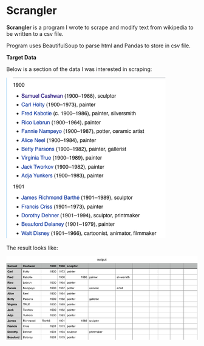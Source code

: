 <h1>Scrangler</h1>

<b>Scrangler</b> is a program I wrote to scrape and modify text from wikipedia to be written to a csv file.

Program uses BeautifulSoup to parse html and Pandas to store in csv file.

<b>Target Data</b>

Below is a section of the data I was interested in scraping:

![Example of target data](https://raw.githubusercontent.com/nznyn/scrangler/master/Screen%20Shot%202020-03-02%20at%2012.31.30%20PM.png)

The result looks like:

![Ex of result](https://raw.githubusercontent.com/nznyn/scrangler/master/Screen%20Shot%202020-03-02%20at%2012.23.57%20PM.png)
